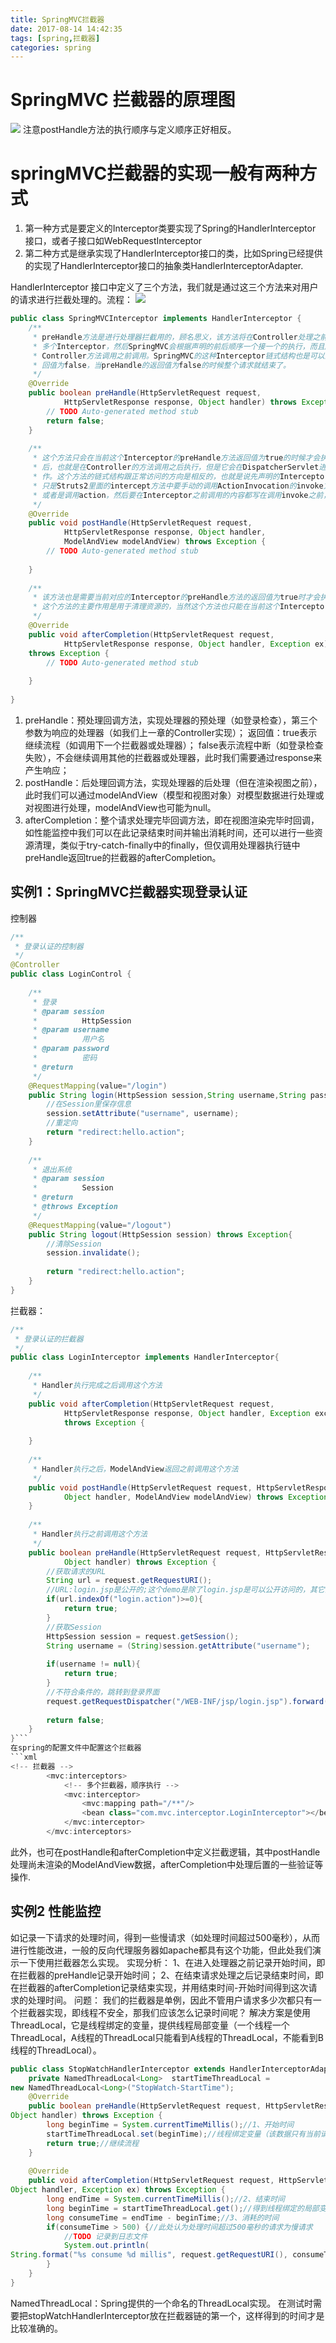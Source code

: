 ```yaml
---
title: SpringMVC拦截器
date: 2017-08-14 14:42:35
tags: [spring,拦截器]
categories: spring
---
```

# SpringMVC 拦截器的原理图
 ![](http://i.imgur.com/IXPPwYv.png)
注意postHandle方法的执行顺序与定义顺序正好相反。
# springMVC拦截器的实现一般有两种方式
1. 第一种方式是要定义的Interceptor类要实现了Spring的HandlerInterceptor 接口，或者子接口如WebRequestInterceptor
2. 第二种方式是继承实现了HandlerInterceptor接口的类，比如Spring已经提供的实现了HandlerInterceptor接口的抽象类HandlerInterceptorAdapter.
<!--more-->
HandlerInterceptor 接口中定义了三个方法，我们就是通过这三个方法来对用户的请求进行拦截处理的。流程：
 ![](http://i.imgur.com/GGUBVhn.png)
```java
public class SpringMVCInterceptor implements HandlerInterceptor {  
    /** 
     * preHandle方法是进行处理器拦截用的，顾名思义，该方法将在Controller处理之前进行调用，SpringMVC中的Interceptor拦截器是链式的，可以同时存在 
     * 多个Interceptor，然后SpringMVC会根据声明的前后顺序一个接一个的执行，而且所有的Interceptor中的preHandle方法都会在 
     * Controller方法调用之前调用。SpringMVC的这种Interceptor链式结构也是可以进行中断的，这种中断方式是令preHandle的返 
     * 回值为false，当preHandle的返回值为false的时候整个请求就结束了。 
     */  
    @Override  
    public boolean preHandle(HttpServletRequest request,  
            HttpServletResponse response, Object handler) throws Exception {  
        // TODO Auto-generated method stub  
        return false;  
    }  
      
    /** 
     * 这个方法只会在当前这个Interceptor的preHandle方法返回值为true的时候才会执行。postHandle是进行处理器拦截用的，它的执行时间是在处理器进行处理之 
     * 后，也就是在Controller的方法调用之后执行，但是它会在DispatcherServlet进行视图的渲染之前执行，也就是说在这个方法中你可以对ModelAndView进行操 
     * 作。这个方法的链式结构跟正常访问的方向是相反的，也就是说先声明的Interceptor拦截器该方法反而会后调用，这跟Struts2里面的拦截器的执行过程有点像， 
     * 只是Struts2里面的intercept方法中要手动的调用ActionInvocation的invoke方法，Struts2中调用ActionInvocation的invoke方法就是调用下一个Interceptor 
     * 或者是调用action，然后要在Interceptor之前调用的内容都写在调用invoke之前，要在Interceptor之后调用的内容都写在调用invoke方法之后。 
     */  
    @Override  
    public void postHandle(HttpServletRequest request,  
            HttpServletResponse response, Object handler,  
            ModelAndView modelAndView) throws Exception {  
        // TODO Auto-generated method stub  
          
    }  
  
    /** 
     * 该方法也是需要当前对应的Interceptor的preHandle方法的返回值为true时才会执行。该方法将在整个请求完成之后，也就是DispatcherServlet渲染了视图执行， 
     * 这个方法的主要作用是用于清理资源的，当然这个方法也只能在当前这个Interceptor的preHandle方法的返回值为true时才会执行。 
     */  
    @Override  
    public void afterCompletion(HttpServletRequest request,  
            HttpServletResponse response, Object handler, Exception ex)  
    throws Exception {  
        // TODO Auto-generated method stub  
          
    }  
      
} 
```
1. preHandle：预处理回调方法，实现处理器的预处理（如登录检查），第三个参数为响应的处理器（如我们上一章的Controller实现）；
     返回值：true表示继续流程（如调用下一个拦截器或处理器）；
             false表示流程中断（如登录检查失败），不会继续调用其他的拦截器或处理器，此时我们需要通过response来产生响应；
2. postHandle：后处理回调方法，实现处理器的后处理（但在渲染视图之前），此时我们可以通过modelAndView（模型和视图对象）对模型数据进行处理或对视图进行处理，modelAndView也可能为null。
3. afterCompletion：整个请求处理完毕回调方法，即在视图渲染完毕时回调，如性能监控中我们可以在此记录结束时间并输出消耗时间，还可以进行一些资源清理，类似于try-catch-finally中的finally，但仅调用处理器执行链中preHandle返回true的拦截器的afterCompletion。
## 实例1：SpringMVC拦截器实现登录认证
控制器
```java
/** 
 * 登录认证的控制器 
 */  
@Controller  
public class LoginControl {  
  
    /** 
     * 登录 
     * @param session 
     *          HttpSession 
     * @param username 
     *          用户名 
     * @param password 
     *          密码 
     * @return 
     */  
    @RequestMapping(value="/login")  
    public String login(HttpSession session,String username,String password) throws Exception{        
        //在Session里保存信息  
        session.setAttribute("username", username);  
        //重定向  
        return "redirect:hello.action";   
    }  
      
    /** 
     * 退出系统 
     * @param session 
     *          Session 
     * @return 
     * @throws Exception 
     */  
    @RequestMapping(value="/logout")  
    public String logout(HttpSession session) throws Exception{  
        //清除Session  
        session.invalidate();  
          
        return "redirect:hello.action";  
    }       
} 
```   
拦截器：
```java
/** 
 * 登录认证的拦截器 
 */  
public class LoginInterceptor implements HandlerInterceptor{  
  
    /** 
     * Handler执行完成之后调用这个方法 
     */  
    public void afterCompletion(HttpServletRequest request,  
            HttpServletResponse response, Object handler, Exception exc)  
            throws Exception {  
          
    }  
  
    /** 
     * Handler执行之后，ModelAndView返回之前调用这个方法 
     */  
    public void postHandle(HttpServletRequest request, HttpServletResponse response,  
            Object handler, ModelAndView modelAndView) throws Exception {  
    }  
  
    /** 
     * Handler执行之前调用这个方法 
     */  
    public boolean preHandle(HttpServletRequest request, HttpServletResponse response,  
            Object handler) throws Exception {  
        //获取请求的URL  
        String url = request.getRequestURI();  
        //URL:login.jsp是公开的;这个demo是除了login.jsp是可以公开访问的，其它的URL都进行拦截控制  
        if(url.indexOf("login.action")>=0){  
            return true;  
        }  
        //获取Session  
        HttpSession session = request.getSession();  
        String username = (String)session.getAttribute("username");  
          
        if(username != null){  
            return true;  
        }  
        //不符合条件的，跳转到登录界面  
        request.getRequestDispatcher("/WEB-INF/jsp/login.jsp").forward(request, response);  
          
        return false;  
    }    
}```
在spring的配置文件中配置这个拦截器
```xml
<!-- 拦截器 -->  
        <mvc:interceptors>  
            <!-- 多个拦截器，顺序执行 -->  
            <mvc:interceptor>  
                <mvc:mapping path="/**"/>  
                <bean class="com.mvc.interceptor.LoginInterceptor"></bean>  
            </mvc:interceptor>  
        </mvc:interceptors>
```  
此外，也可在postHandle和afterCompletion中定义拦截逻辑，其中postHandle处理尚未渲染的ModelAndView数据，afterCompletion中处理后置的一些验证等操作.
## 实例2 性能监控
如记录一下请求的处理时间，得到一些慢请求（如处理时间超过500毫秒），从而进行性能改进，一般的反向代理服务器如apache都具有这个功能，但此处我们演示一下使用拦截器怎么实现。
实现分析：
1、在进入处理器之前记录开始时间，即在拦截器的preHandle记录开始时间；
2、在结束请求处理之后记录结束时间，即在拦截器的afterCompletion记录结束实现，并用结束时间-开始时间得到这次请求的处理时间。
问题：
我们的拦截器是单例，因此不管用户请求多少次都只有一个拦截器实现，即线程不安全，那我们应该怎么记录时间呢？
解决方案是使用ThreadLocal，它是线程绑定的变量，提供线程局部变量（一个线程一个ThreadLocal，A线程的ThreadLocal只能看到A线程的ThreadLocal，不能看到B线程的ThreadLocal）。
```java
public class StopWatchHandlerInterceptor extends HandlerInterceptorAdapter {  
    private NamedThreadLocal<Long>  startTimeThreadLocal =   
new NamedThreadLocal<Long>("StopWatch-StartTime");  
    @Override  
    public boolean preHandle(HttpServletRequest request, HttpServletResponse response,   
Object handler) throws Exception {  
        long beginTime = System.currentTimeMillis();//1、开始时间  
        startTimeThreadLocal.set(beginTime);//线程绑定变量（该数据只有当前请求的线程可见）  
        return true;//继续流程  
    }  
      
    @Override  
    public void afterCompletion(HttpServletRequest request, HttpServletResponse response,   
Object handler, Exception ex) throws Exception {  
        long endTime = System.currentTimeMillis();//2、结束时间  
        long beginTime = startTimeThreadLocal.get();//得到线程绑定的局部变量（开始时间）  
        long consumeTime = endTime - beginTime;//3、消耗的时间  
        if(consumeTime > 500) {//此处认为处理时间超过500毫秒的请求为慢请求  
            //TODO 记录到日志文件  
            System.out.println(  
String.format("%s consume %d millis", request.getRequestURI(), consumeTime));  
        }          
    }  
}
```  
NamedThreadLocal：Spring提供的一个命名的ThreadLocal实现。
在测试时需要把stopWatchHandlerInterceptor放在拦截器链的第一个，这样得到的时间才是比较准确的。


